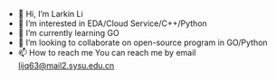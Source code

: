   - 👋 Hi, I’m Larkin Li
- 👀 I’m interested in EDA/Cloud Service/C++/Python
- 🌱 I’m currently learning GO
- 💞️ I’m looking to collaborate on open-source program in GO/Python
- 📫 How to reach me You can reach me by email lijq63@mail2.sysu.edu.cn

<!---
Mirrorjoker/Mirrorjoker is a ✨ special ✨ repository because its `README.md` (this file) appears on your GitHub profile.
You can click the Preview link to take a look at your changes.
--->
